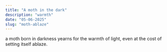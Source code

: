 ```yaml
---
title: "A moth in the dark"
description: "warmth"
date: "05-06-2025"
slug: "moth-ablaze"
---
```


a moth born in darkness yearns for the warmth of light, even at the cost of setting itself ablaze.
